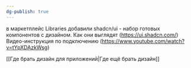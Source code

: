 ```yaml
---
dg-publish: true
---
```

в маркетплейс Libraries добавили shadcn/ui - набор готовых компонентов с дизайном.
Как они выглядят (https://ui.shadcn.com/)
Видео-инструкция по подключению (https://www.youtube.com/watch?v=tYpXDAzkWsg)

[[Где брать дизайн для приложений|Где ещё брать дизайн]]
